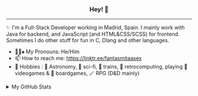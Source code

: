 <h3 align="center">Hey! 👋</h3>

---

✨ I'm a Full-Stack Developer working in Madrid, Spain. I mainly work with Java for backend, and JavaScript (and HTML&CSS/SCSS) for frontend. 
Sometimes I do other stuff for fun in C, Dlang and other languages.



- 🏳️‍🌈♠ My Pronouns: He/Him
- 📫 How to reach me: https://linktr.ee/fantasmitaasex
- 🍑 Hobbies : 🔭 Astronomy, 🤖 sci-fi, 🚂 trains, 💾 retrocomputing, playing 👾 videogames & 🎲 boardgames, 🪄 RPG (D&D mainly)


<details>

<summary>My GitHub Stats</summary>

[![Top Langs](https://github-readme-stats.vercel.app/api/top-langs/?username=Zardoz89)](https://github.com/anuraghazra/github-readme-stats)

</details>
